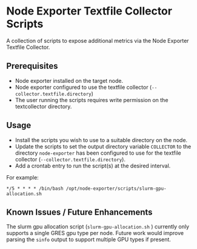 # Node Exporter Textfile Collector Scripts
A collection of scripts to expose additional metrics via the Node Exporter Textfile Collector.

## Prerequisites
- Node exporter installed on the target node.
- Node exporter configured to use the textfile collector (`--collector.textfile.directory`)
- The user running the scripts requires write permission on the textcollector directory.

## Usage
- Install the scripts you wish to use to a suitable directory on the node.
- Update the scripts to set the output directory variable `COLLECTOR` to the directory `node-exporter` has been configured to use for the textfile collector (`--collector.textfile.directory`).
- Add a crontab entry to run the script(s) at the desired interval.

For example:
```
*/5 * * * * /bin/bash /opt/node-exporter/scripts/slurm-gpu-allocation.sh
```

## Known Issues / Future Enhancements
The slurm gpu allocation script (`slurm-gpu-allocation.sh` ) currently only supports a single GRES gpu type per node. Future work would improve parsing the `sinfo` output to support multiple GPU types if present.
